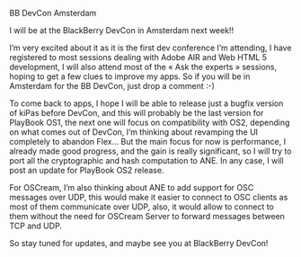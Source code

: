 BB DevCon Amsterdam

I will be at the BlackBerry DevCon in Amsterdam next week!!

I’m very excited about it as it is the first dev conference I’m attending, I have registered to most sessions dealing with Adobe AIR and Web HTML 5 development, I will also attend most of the « Ask the experts » sessions, hoping to get a few clues to improve my apps. So if you will be in Amsterdam for the BB DevCon, just drop a comment :-)

To come back to apps, I hope I will be able to release just a bugfix version of kiPas before DevCon, and this will probably be the last version for PlayBook OS1, the next one will focus on compatibility with OS2, depending on what comes out of DevCon, I’m thinking about revamping the UI completely to abandon Flex… But the main focus for now is performance, I already made good progress, and the gain is really significant, so I will try to port all the cryptographic and hash computation to ANE. In any case, I will post an update for PlayBook OS2 release.

For OSCream, I’m also thinking about ANE to add support for OSC messages over UDP, this would make it easier to connect to OSC clients as most of them communicate over UDP, also, it would allow to connect to them without the need for OSCream Server to forward messages between TCP and UDP.

So stay tuned for updates, and maybe see you at BlackBerry DevCon!